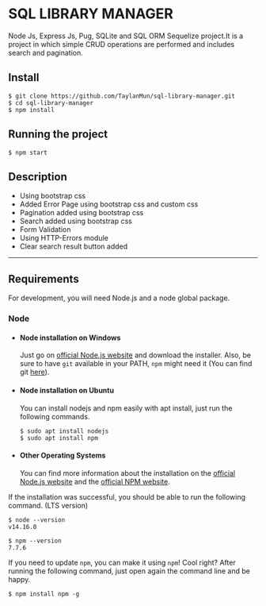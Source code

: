 # SQL LIBRARY MANAGER

Node Js, Express Js, Pug, SQLite and SQL ORM Sequelize project.It is a project in which simple CRUD operations are performed and includes search and pagination.

## Install
    $ git clone https://github.com/TaylanMun/sql-library-manager.git
    $ cd sql-library-manager
    $ npm install

## Running the project

    $ npm start

## Description
- Using bootstrap css
- Added Error Page using bootstrap css and custom css
- Pagination added using bootstrap css
- Search added using bootstrap css
- Form Validation
- Using HTTP-Errors module
- Clear search result button added

---
## Requirements

For development, you will need Node.js and a node global package.

### Node
- #### Node installation on Windows

  Just go on [official Node.js website](https://nodejs.org/) and download the installer.
Also, be sure to have `git` available in your PATH, `npm` might need it (You can find git [here](https://git-scm.com/)).

- #### Node installation on Ubuntu

  You can install nodejs and npm easily with apt install, just run the following commands.

      $ sudo apt install nodejs
      $ sudo apt install npm

- #### Other Operating Systems
  You can find more information about the installation on the [official Node.js website](https://nodejs.org/) and the [official NPM website](https://npmjs.org/).

If the installation was successful, you should be able to run the following command. (LTS version)

    $ node --version
    v14.16.0

    $ npm --version
    7.7.6

If you need to update `npm`, you can make it using `npm`! Cool right? After running the following command, just open again the command line and be happy.

    $ npm install npm -g